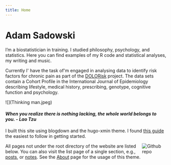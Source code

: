 ```yaml
---
title: Home
---
```

# Adam Sadowski

I’m a biostatistician in training. I studied philosophy, psychology, and statistics. Here you can find examples of my R code and statistical analyses, my writing and music. 

Currently I' have the task of'm engaged in analysing data to identify risk factors for chronic pain as part of the [DOLORisk](http://dolorisk.eu/) project. The data sets contain a Cohort Profile in the International Journal of Epidemiology describing lifestyle, medical history, prescribing, genotype, cognitive function and psychology.

![](Thinking man.jpeg)

#### _When you realize there is nothing lacking, the whole world belongs to you. - Lao Tzu_

I built this site using blogdown and the hugo-xmin theme. I found [this guide](https://alison.rbind.io/post/up-and-running-with-blogdown/) the easiest to follow in getting started.


<img src="https://simpleicons.org/icons/github.svg" style="max-width:15%;min-width:40px;float:right;" alt="Github repo" />


All pages not under the root directory of the website are listed below. You can also visit the list page of a single section, e.g., [posts](/post/), or [notes](/note/). See the [About](/about/) page for the usage of this theme.
